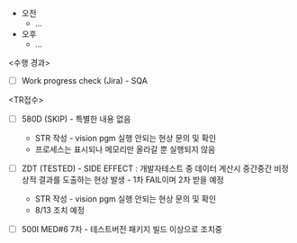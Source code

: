- 오전
	- ...
- 오후
	- ...

<수행 경과>
- [ ] Work progress check (Jira) - SQA

<TR접수>
- [ ] 580D (SKIP) - 특별한 내용 없음
	- STR 작성 - vision pgm 실행 안되는 현상 문의 및 확인
	- 프로세스는 표시되나 메모리만 올라갈 뿐 실행되지 않음
- [ ] ZDT (TESTED) - SIDE EFFECT : 개발자테스트 중 데이터 계산시 중간중간 비정상적 결과를 도출하는 현상 발생 - 1차 FAIL이며 2차 받을 예정
	- STR 작성 - vision pgm 실행 안되는 현상 문의 및 확인
	- 8/13 조치 예정
- [ ] 500I MED#6 7차 - 테스트버전 패키지 빌드 이상으로 조치중

